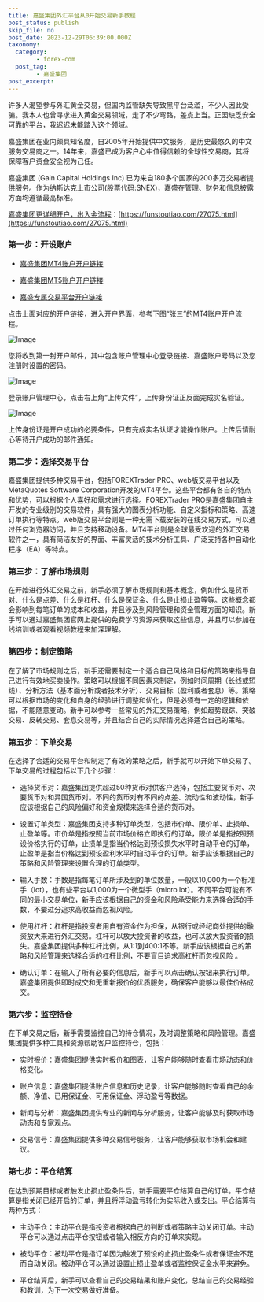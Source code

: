 ```yaml
---
title: 嘉盛集团外汇平台从0开始交易新手教程
post_status: publish
skip_file: no
post_date: 2023-12-29T06:39:00.000Z
taxonomy:
  category:
        - forex-com
  post_tag:
        - 嘉盛集团
post_excerpt: 
---
```

许多人渴望参与外汇黄金交易，但国内监管缺失导致黑平台泛滥，不少人因此受骗。我本人也曾寻求进入黄金交易领域，走了不少弯路，差点上当。正因缺乏安全可靠的平台，我迟迟未能踏入这个领域。

嘉盛集团在业内颇具知名度，自2005年开始提供中文服务，是历史最悠久的中文服务交易商之一。14年来，嘉盛已成为客户心中值得信赖的全球性交易商，其将保障客户资金安全视为己任。

嘉盛集团 (Gain Capital Holdings Inc) 已为来自180多个国家的200多万交易者提供服务。作为纳斯达克上市公司(股票代码:SNEX)，嘉盛在管理、财务和信息披露方面均遵循最高标准。

[嘉盛集团更详细开户，出入金流程](https://funstoutiao.com/27075.html)：[https://funstoutiao.com/27075.html](https://funstoutiao.com/27075.html)

### 第一步：开设账户

* [嘉盛集团MT4账户开户链接](https://s.ssgg.net/jsmt4)

* [嘉盛集团MT5账户开户链接](https://s.ssgg.net/jsmt5)

* [嘉盛专属交易平台开户链接](https://s.ssgg.net/js)

点击上面对应的开户链接，进入开户界面，参考下图“张三”的MT4账户开户流程。

![Image](https://prod-files-secure.s3.us-west-2.amazonaws.com/39ed1227-6d7d-4570-be36-9ccd4a2c4241/7a167aea-686b-400d-af59-4e18eb607a40/640.png?X-Amz-Algorithm=AWS4-HMAC-SHA256&X-Amz-Content-Sha256=UNSIGNED-PAYLOAD&X-Amz-Credential=ASIAZI2LB466RHJISCKU%2F20250422%2Fus-west-2%2Fs3%2Faws4_request&X-Amz-Date=20250422T101307Z&X-Amz-Expires=3600&X-Amz-Security-Token=IQoJb3JpZ2luX2VjEEoaCXVzLXdlc3QtMiJIMEYCIQDpCTsuL3pqavxFUwGThcr0UGPX0ThorEwwfwYDef2H7gIhAN4uIlembqFRbuDPMHwSUXUS%2FtwZeIQbIUJoEGuBuERCKogECNL%2F%2F%2F%2F%2F%2F%2F%2F%2F%2FwEQABoMNjM3NDIzMTgzODA1IgwYlF0uzwh5wshApXgq3ANGLqS1gGQEgI0knyfysSNVx578CVIBYSyPsBi7C0MYQcIun0H4YFXcba14wAj64nNQW4Mkxbk1PX1Cj3h6TCXc5qRpw9oalLyMJ68lG366MaCBBzLVz58j4HeEDneRUNF0mZE3diQ%2FSIgcVfhqPr7eR5OytvmV3m7X2wy9Tv81T%2F%2FKZqRlNW9vIguupX2s%2FMP5YnApchHSM5Qv4d8UbmdZ4HXQ8UxdvABQXBRUfqoQoX3jKz%2FjJiKcGu7o44sAl2DTnt4TAyRzqvZccCIsfKms5cXtK0sTwiEoSVxNJFiF2qQgCrmNaArF8Mc88StNfvmN7s1%2FM2Zi%2FLQ52C3oDk%2BdmKkURjg3%2BdygnPYRLTrZL6mlVUgNjk9ZVozhESvJAwibVccC3baNyq80QnHSC3Gfm1Jz1ARJpAWhRUOP8qH8ZZxod6GfFLiu16maS1uGy6ok1M0tuTa98W8aSye42u%2FijVubvQXWAvth%2BVDAqd9DqozZl7LEMknr%2F6ZhWCsRZ2qwOeHjUNyEbKnqfwztGI%2BvqTouUhDhZsx8G6HvJ7JLXg9VMZSrVuuHnWFTIUNAzzHlBw4FDoB2HG9%2BR6DZnZqNWcbrhGSWW0o%2FlmKK8ONV7RbB7oBYXByVXwWSPTDxv53ABjqkASdltIEEcMYa8yx%2BjQWa0VtavsxZYAIS%2Bi7rJUlhhiC%2Bm2j%2F%2FsrVBnAI9TQnxlM%2FhAQx2fRQkWz9kEQsRJDfXms6RgNBX3cgS0nMagw91ZHlbKJkM5Wy%2FtjxWm196rT0pfzgkhmI4xOn%2BMJ26JMK69UIGhU1bczLKJcLeU3fnD%2FYrq9cuqzRy%2BnSKzMFqhY6ZwQqXeGP%2FOHKIa3lP3AGsdeDh6P5&X-Amz-Signature=794e2a99a3a695734697e92510db9f956fefb6f2eaabc69a7230a6cda2f6a380&X-Amz-SignedHeaders=host&x-id=GetObject)

您将收到第一封开户邮件，其中包含账户管理中心登录链接、嘉盛账户号码以及您注册时设置的密码。

![Image](https://prod-files-secure.s3.us-west-2.amazonaws.com/39ed1227-6d7d-4570-be36-9ccd4a2c4241/eaa1c6b3-2877-4284-a0e1-530e222c27fb/image.png?X-Amz-Algorithm=AWS4-HMAC-SHA256&X-Amz-Content-Sha256=UNSIGNED-PAYLOAD&X-Amz-Credential=ASIAZI2LB466RHJISCKU%2F20250422%2Fus-west-2%2Fs3%2Faws4_request&X-Amz-Date=20250422T101307Z&X-Amz-Expires=3600&X-Amz-Security-Token=IQoJb3JpZ2luX2VjEEoaCXVzLXdlc3QtMiJIMEYCIQDpCTsuL3pqavxFUwGThcr0UGPX0ThorEwwfwYDef2H7gIhAN4uIlembqFRbuDPMHwSUXUS%2FtwZeIQbIUJoEGuBuERCKogECNL%2F%2F%2F%2F%2F%2F%2F%2F%2F%2FwEQABoMNjM3NDIzMTgzODA1IgwYlF0uzwh5wshApXgq3ANGLqS1gGQEgI0knyfysSNVx578CVIBYSyPsBi7C0MYQcIun0H4YFXcba14wAj64nNQW4Mkxbk1PX1Cj3h6TCXc5qRpw9oalLyMJ68lG366MaCBBzLVz58j4HeEDneRUNF0mZE3diQ%2FSIgcVfhqPr7eR5OytvmV3m7X2wy9Tv81T%2F%2FKZqRlNW9vIguupX2s%2FMP5YnApchHSM5Qv4d8UbmdZ4HXQ8UxdvABQXBRUfqoQoX3jKz%2FjJiKcGu7o44sAl2DTnt4TAyRzqvZccCIsfKms5cXtK0sTwiEoSVxNJFiF2qQgCrmNaArF8Mc88StNfvmN7s1%2FM2Zi%2FLQ52C3oDk%2BdmKkURjg3%2BdygnPYRLTrZL6mlVUgNjk9ZVozhESvJAwibVccC3baNyq80QnHSC3Gfm1Jz1ARJpAWhRUOP8qH8ZZxod6GfFLiu16maS1uGy6ok1M0tuTa98W8aSye42u%2FijVubvQXWAvth%2BVDAqd9DqozZl7LEMknr%2F6ZhWCsRZ2qwOeHjUNyEbKnqfwztGI%2BvqTouUhDhZsx8G6HvJ7JLXg9VMZSrVuuHnWFTIUNAzzHlBw4FDoB2HG9%2BR6DZnZqNWcbrhGSWW0o%2FlmKK8ONV7RbB7oBYXByVXwWSPTDxv53ABjqkASdltIEEcMYa8yx%2BjQWa0VtavsxZYAIS%2Bi7rJUlhhiC%2Bm2j%2F%2FsrVBnAI9TQnxlM%2FhAQx2fRQkWz9kEQsRJDfXms6RgNBX3cgS0nMagw91ZHlbKJkM5Wy%2FtjxWm196rT0pfzgkhmI4xOn%2BMJ26JMK69UIGhU1bczLKJcLeU3fnD%2FYrq9cuqzRy%2BnSKzMFqhY6ZwQqXeGP%2FOHKIa3lP3AGsdeDh6P5&X-Amz-Signature=1aabe75f103483f905d018cd7a9893ac2538935ee66f38c2eed40e849e5e0a59&X-Amz-SignedHeaders=host&x-id=GetObject)

登录账户管理中心，点击右上角“上传文件”，上传身份证正反面完成实名验证。

![Image](https://prod-files-secure.s3.us-west-2.amazonaws.com/39ed1227-6d7d-4570-be36-9ccd4a2c4241/54090639-09fc-46b4-a135-e0289f707147/image.png?X-Amz-Algorithm=AWS4-HMAC-SHA256&X-Amz-Content-Sha256=UNSIGNED-PAYLOAD&X-Amz-Credential=ASIAZI2LB466RHJISCKU%2F20250422%2Fus-west-2%2Fs3%2Faws4_request&X-Amz-Date=20250422T101308Z&X-Amz-Expires=3600&X-Amz-Security-Token=IQoJb3JpZ2luX2VjEEoaCXVzLXdlc3QtMiJIMEYCIQDpCTsuL3pqavxFUwGThcr0UGPX0ThorEwwfwYDef2H7gIhAN4uIlembqFRbuDPMHwSUXUS%2FtwZeIQbIUJoEGuBuERCKogECNL%2F%2F%2F%2F%2F%2F%2F%2F%2F%2FwEQABoMNjM3NDIzMTgzODA1IgwYlF0uzwh5wshApXgq3ANGLqS1gGQEgI0knyfysSNVx578CVIBYSyPsBi7C0MYQcIun0H4YFXcba14wAj64nNQW4Mkxbk1PX1Cj3h6TCXc5qRpw9oalLyMJ68lG366MaCBBzLVz58j4HeEDneRUNF0mZE3diQ%2FSIgcVfhqPr7eR5OytvmV3m7X2wy9Tv81T%2F%2FKZqRlNW9vIguupX2s%2FMP5YnApchHSM5Qv4d8UbmdZ4HXQ8UxdvABQXBRUfqoQoX3jKz%2FjJiKcGu7o44sAl2DTnt4TAyRzqvZccCIsfKms5cXtK0sTwiEoSVxNJFiF2qQgCrmNaArF8Mc88StNfvmN7s1%2FM2Zi%2FLQ52C3oDk%2BdmKkURjg3%2BdygnPYRLTrZL6mlVUgNjk9ZVozhESvJAwibVccC3baNyq80QnHSC3Gfm1Jz1ARJpAWhRUOP8qH8ZZxod6GfFLiu16maS1uGy6ok1M0tuTa98W8aSye42u%2FijVubvQXWAvth%2BVDAqd9DqozZl7LEMknr%2F6ZhWCsRZ2qwOeHjUNyEbKnqfwztGI%2BvqTouUhDhZsx8G6HvJ7JLXg9VMZSrVuuHnWFTIUNAzzHlBw4FDoB2HG9%2BR6DZnZqNWcbrhGSWW0o%2FlmKK8ONV7RbB7oBYXByVXwWSPTDxv53ABjqkASdltIEEcMYa8yx%2BjQWa0VtavsxZYAIS%2Bi7rJUlhhiC%2Bm2j%2F%2FsrVBnAI9TQnxlM%2FhAQx2fRQkWz9kEQsRJDfXms6RgNBX3cgS0nMagw91ZHlbKJkM5Wy%2FtjxWm196rT0pfzgkhmI4xOn%2BMJ26JMK69UIGhU1bczLKJcLeU3fnD%2FYrq9cuqzRy%2BnSKzMFqhY6ZwQqXeGP%2FOHKIa3lP3AGsdeDh6P5&X-Amz-Signature=cca35cfd31bb75c9e51e235c2ab04df04ed85452b3d829b7a4b4dcb3e0ae7089&X-Amz-SignedHeaders=host&x-id=GetObject)

上传身份证是开户成功的必要条件，只有完成实名认证才能操作账户。上传后请耐心等待开户成功的邮件通知。

### 第二步：选择交易平台

嘉盛集团提供多种交易平台，包括FOREXTrader PRO、web版交易平台以及MetaQuotes Software Corporation开发的MT4平台。这些平台都有各自的特点和优势，可以根据个人喜好和需求进行选择。FOREXTrader PRO是嘉盛集团自主开发的专业级别的交易软件，具有强大的图表分析功能、自定义指标和策略、高速订单执行等特点。web版交易平台则是一种无需下载安装的在线交易方式，可以通过任何浏览器访问，并且支持移动设备。MT4平台则是全球最受欢迎的外汇交易软件之一，具有简洁友好的界面、丰富灵活的技术分析工具、广泛支持各种自动化程序（EA）等特点。

### 第三步：了解市场规则

在开始进行外汇交易之前，新手必须了解市场规则和基本概念，例如什么是货币对、什么是点差、什么是杠杆、什么是保证金、什么是止损止盈等等。这些概念都会影响到每笔订单的成本和收益，并且涉及到风险管理和资金管理方面的知识。新手可以通过嘉盛集团官网上提供的免费学习资源来获取这些信息，并且可以参加在线培训或者观看视频教程来加深理解。

### 第四步：制定策略

在了解了市场规则之后，新手还需要制定一个适合自己风格和目标的策略来指导自己进行有效地买卖操作。策略可以根据不同因素来制定，例如时间周期（长线或短线）、分析方法（基本面分析或者技术分析）、交易目标（盈利或者套息）等。策略可以根据市场的变化和自身的经验进行调整和优化，但是必须有一定的逻辑和依据，不能随意变动。新手可以参考一些常见的外汇交易策略，例如趋势跟踪、突破交易、反转交易、套息交易等，并且结合自己的实际情况选择适合自己的策略。

### 第五步：下单交易

在选择了合适的交易平台和制定了有效的策略之后，新手就可以开始下单交易了。下单交易的过程包括以下几个步骤：

* 选择货币对：嘉盛集团提供超过50种货币对供客户选择，包括主要货币对、次要货币对和异国货币对。不同的货币对有不同的点差、流动性和波动性，新手应该根据自己的风险偏好和资金规模来选择合适的货币对。

* 设置订单类型：嘉盛集团支持多种订单类型，包括市价单、限价单、止损单、止盈单等。市价单是指按照当前市场价格立即执行的订单，限价单是指按照预设价格执行的订单，止损单是指当价格达到预设损失水平时自动平仓的订单，止盈单是指当价格达到预设盈利水平时自动平仓的订单。新手应该根据自己的策略和风险管理来设置合理的订单类型。

* 输入手数：手数是指每笔订单所涉及到的单位数量，一般以10,000为一个标准手（lot），也有些平台以1,000为一个微型手（micro lot）。不同平台可能有不同的最小交易单位，新手应该根据自己的资金和风险承受能力来选择合适的手数，不要过分追求高收益而忽视风险。

* 使用杠杆：杠杆是指投资者用自有资金作为担保，从银行或经纪商处提供的融资放大来进行外汇交易。杠杆可以放大投资者的收益，也可以放大投资者的损失。嘉盛集团提供多种杠杆比例，从1:1到400:1不等。新手应该根据自己的策略和风险管理来选择合适的杠杆比例，不要盲目追求高杠杆而忽视风险 。

* 确认订单：在输入了所有必要的信息后，新手可以点击确认按钮来执行订单。嘉盛集团提供即时成交和无重新报价的优质服务，确保客户能够以最佳价格成交。

### 第六步：监控持仓

在下单交易之后，新手需要监控自己的持仓情况，及时调整策略和风险管理。嘉盛集团提供多种工具和资源帮助客户监控持仓，包括：

* 实时报价：嘉盛集团提供实时报价和图表，让客户能够随时查看市场动态和价格变化。

* 账户信息：嘉盛集团提供账户信息和历史记录，让客户能够随时查看自己的余额、净值、已用保证金、可用保证金、浮动盈亏等数据。

* 新闻与分析：嘉盛集团提供专业的新闻与分析服务，让客户能够及时获取市场动态和专家观点。

* 交易信号：嘉盛集团提供多种交易信号服务，让客户能够获取市场机会和建议。

### 第七步：平仓结算

在达到预期目标或者触发止损止盈条件后，新手需要平仓结算自己的订单。平仓结算是指关闭已经开启的订单，并且将浮动盈亏转化为实际收入或支出。平仓结算有两种方式：

* 主动平仓：主动平仓是指投资者根据自己的判断或者策略主动关闭订单。主动平仓可以通过点击平仓按钮或者输入相反方向的订单来实现。

* 被动平仓：被动平仓是指订单因为触发了预设的止损止盈条件或者保证金不足而自动关闭。被动平仓可以通过设置止损止盈单或者监控保证金水平来避免。

* 平仓结算后，新手可以查看自己的交易结果和账户变化，总结自己的交易经验和教训，为下一次交易做好准备。